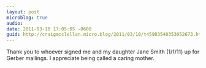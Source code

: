 ```yaml
---
layout: post
microblog: true
audio: 
date: 2011-03-10 17:05:05 -0600
guid: http://craigmcclellan.micro.blog/2011/03/10/t45983540353052673.html
---
```

Thank you to whoever signed me and my daughter Jane Smith (1/1/11) up for Gerber mailings. I appreciate being called a caring mother.
